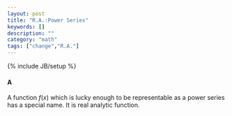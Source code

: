 ```yaml
---
layout: post
title: "R.A.:Power Series"
keywords: []
description: ""
category: "math"
tags: ["change","R.A."]
---
```

{% include JB/setup %}


#### A
A function $f(x)$ which is lucky enough to be representable as a power series
has a special name. It is real analytic function.
